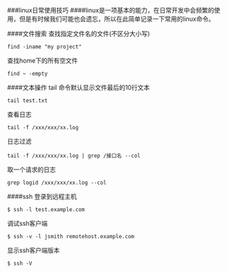 ###linux日常使用技巧
####linux是一项基本的能力，在日常开发中会频繁的使用，但是有时候我们可能也会遗忘，所以在此简单记录一下常用的linux命令。

####文件搜索
查找指定文件名的文件(不区分大小写)
```
find -iname "my project"
```
查找home下的所有空文件
```
find ~ -empty
```
####文本操作
tail 命令默认显示文件最后的10行文本
```
tail test.txt
```
查看日志
```
tail -f /xxx/xxx/xx.log
```
日志过滤
```
tail -f /xxx/xxx/xx.log | grep /接口名 --col
```
取一个请求的日志
```
grep logid /xxx/xxx/xx.log --col
```
####ssh
登录到远程主机
```
$ ssh -l test.example.com
```
调试ssh客户端
```
$ ssh -v -l jsmith remotehost.example.com
```
显示ssh客户端版本
```
$ ssh -V
```
